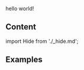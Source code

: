 hello world!

## Content

import Hide from './_hide.md';

<!-- https://github.com/facebook/docusaurus/issues/599 -->
## Examples

<Hide />
